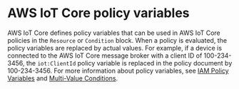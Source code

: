 # AWS IoT Core policy variables<a name="iot-policy-variables"></a>

AWS IoT Core defines policy variables that can be used in AWS IoT Core policies in the `Resource` or `Condition` block\. When a policy is evaluated, the policy variables are replaced by actual values\. For example, if a device is connected to the AWS IoT Core message broker with a client ID of 100\-234\-3456, the `iot:ClientId` policy variable is replaced in the policy document by 100\-234\-3456\. For more information about policy variables, see [IAM Policy Variables](https://docs.aws.amazon.com/service-authorization/latest/reference/reference_policies_variables.html) and [Multi\-Value Conditions](https://docs.aws.amazon.com/service-authorization/latest/reference/reference_policies_multi-value-conditions.html)\.